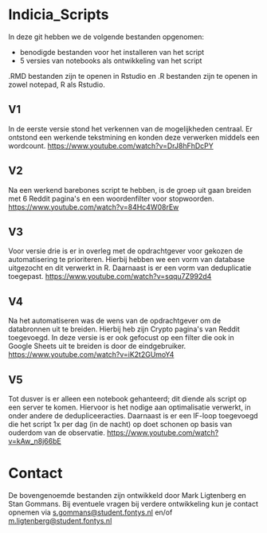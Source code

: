# Indicia_Scripts
In deze git hebben we de volgende bestanden opgenomen: 
- benodigde bestanden voor het installeren van het script
- 5 versies van notebooks als ontwikkeling van het script

.RMD bestanden zijn te openen in Rstudio en .R bestanden zijn te openen in zowel notepad, R als Rstudio.

## V1
In de eerste versie stond het verkennen van de mogelijkheden centraal. Er ontstond een werkende tekstmining en konden deze verwerken middels een wordcount.
<break>
https://www.youtube.com/watch?v=DrJ8hFhDcPY

## V2
Na een werkend barebones script te hebben, is de groep uit gaan breiden met 6 Reddit pagina's en een woordenfilter voor stopwoorden.
https://www.youtube.com/watch?v=84Hc4W08rEw

## V3
Voor versie drie is er in overleg met de opdrachtgever voor gekozen de automatisering te prioriteren. Hierbij hebben we een vorm van database uitgezocht en dit verwerkt in R. Daarnaast is er een vorm van deduplicatie toegepast.
https://www.youtube.com/watch?v=sqqu7Z992d4

## V4 
Na het automatiseren was de wens van de opdrachtgever om de databronnen uit te breiden. Hierbij heb zijn Crypto pagina's van Reddit toegevoegd. In deze versie is er ook gefocust op een filter die ook in Google Sheets uit te breiden is door de eindgebruiker.
https://www.youtube.com/watch?v=iK2t2GUmoY4

## V5 
Tot dusver is er alleen een notebook gehanteerd; dit diende als script op een server te komen. Hiervoor is het nodige aan optimalisatie verwerkt, in onder andere de dedupliceeracties. Daarnaast is er een IF-loop toegevoegd die het script 1x per dag (in de nacht) op doet schonen op basis van ouderdom van de observatie.
https://www.youtube.com/watch?v=kAw_n8j66bE


# Contact
De bovengenoemde bestanden zijn ontwikkeld door Mark Ligtenberg en Stan Gommans. Bij eventuele vragen bij verdere ontwikkeling kun je contact opnemen via s.gommans@student.fontys.nl en/of m.ligtenberg@student.fontys.nl
